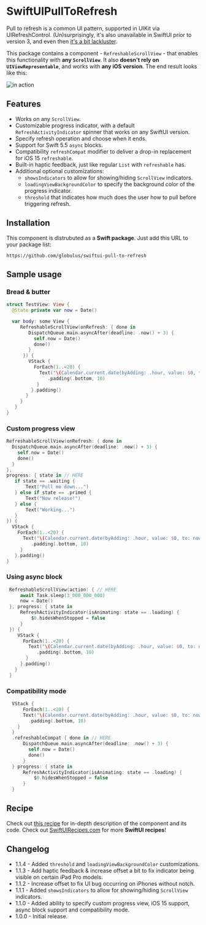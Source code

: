 # SwiftUIPullToRefresh

Pull to refresh is a common UI pattern, supported in UIKit via UIRefreshControl. (Un)surprisingly, it's also unavailable in SwiftUI prior to version 3, and even then [it's a bit lackluster](https://swiftuirecipes.com/blog/pull-to-refresh-with-swiftui-scrollview#drawbacks).

This package contains a component - `RefreshableScrollView`  - that enables this functionality with **any `ScrollView`**. It also **doesn't rely on `UIViewRepresentable`**, and works with **any iOS version**. The end result looks like this:

![in action](https://swiftuirecipes.com/user/pages/01.blog/pull-to-refresh-with-swiftui-scrollview/ezgif-4-bf1673b185d4.gif)

## Features

* Works on any `ScrollView`.
* Customizable progress indicator, with a default `RefreshActivityIndicator` spinner that works on any SwiftUI version.
* Specify refresh operation and choose when it ends.
* Support for Swift 5.5 `async` blocks.
* Compatibility `refreshCompat` modifier to deliver a drop-in replacement for iOS 15 `refreshable`.
* Built-in haptic feedback, just like regular `List` with `refreshable` has.
* Additional optional customizations:
  + `showsIndicators` to allow for showing/hiding `ScrollView` indicators.
  + `loadingViewBackgroundColor` to specify the background color of the progress indicator.
  + `threshold` that indicates how much does the user how to pull before triggering refresh.

## Installation

This component is distrubuted as a **Swift package**. Just add this URL to your package list:

```text
https://github.com/globulus/swiftui-pull-to-refresh
```

## Sample usage

### Bread & butter

```swift
struct TestView: View {
  @State private var now = Date()

  var body: some View {
     RefreshableScrollView(onRefresh: { done in
        DispatchQueue.main.asyncAfter(deadline: .now() + 3) {
          self.now = Date()
          done()
        }
      }) {
        VStack {
          ForEach(1..<20) {
            Text("\(Calendar.current.date(byAdding: .hour, value: $0, to: now)!)")
               .padding(.bottom, 10)
           }
         }.padding()
       }
     }
   }
}
```

### Custom progress view

```swift
RefreshableScrollView(onRefresh: { done in
  DispatchQueue.main.asyncAfter(deadline: .now() + 3) {
    self.now = Date()
    done()
  }
},
progress: { state in // HERE
   if state == .waiting {
       Text("Pull me down...")
   } else if state == .primed {
       Text("Now release!")
   } else {
       Text("Working...")
   }
}) {
  VStack {
    ForEach(1..<20) {
      Text("\(Calendar.current.date(byAdding: .hour, value: $0, to: now)!)")
         .padding(.bottom, 10)
     }
   }.padding()
}
```

### Using async block

```swift
 RefreshableScrollView(action: { // HERE
     await Task.sleep(3_000_000_000)
     now = Date()
 }, progress: { state in
     RefreshActivityIndicator(isAnimating: state == .loading) {
         $0.hidesWhenStopped = false
     }
 }) {
    VStack {
      ForEach(1..<20) {
        Text("\(Calendar.current.date(byAdding: .hour, value: $0, to: now)!)")
           .padding(.bottom, 10)
       }
     }.padding()
   }
 }
```

### Compatibility mode

```swift
  VStack {
      ForEach(1..<20) {
      Text("\(Calendar.current.date(byAdding: .hour, value: $0, to: now)!)")
        .padding(.bottom, 10)
    }
  }
  .refreshableCompat { done in // HERE
      DispatchQueue.main.asyncAfter(deadline: .now() + 3) {
        self.now = Date()
        done()
      }
  } progress: { state in
      RefreshActivityIndicator(isAnimating: state == .loading) {
          $0.hidesWhenStopped = false
      }
  }
```

## Recipe

Check out [this recipe](https://swiftuirecipes.com/blog/pull-to-refresh-with-swiftui-scrollview) for in-depth description of the component and its code. Check out [SwiftUIRecipes.com](https://swiftuirecipes.com) for more **SwiftUI recipes**!

## Changelog

* 1.1.4 - Added `threshold` and `loadingViewBackgroundColor` customizations.
* 1.1.3 - Add haptic feedback & increase offset a bit to fix indicator being visible on certain iPad Pro models.
* 1.1.2 - Increase offset to fix UI bug occurring on iPhones without notch.
* 1.1.1 - Added `showsIndicators` to allow for showing/hiding `ScrollView` indicators.
* 1.1.0 - Added ability to specify custom progress view, iOS 15 support, async block support and compatibility mode.
* 1.0.0 - Initial release.
